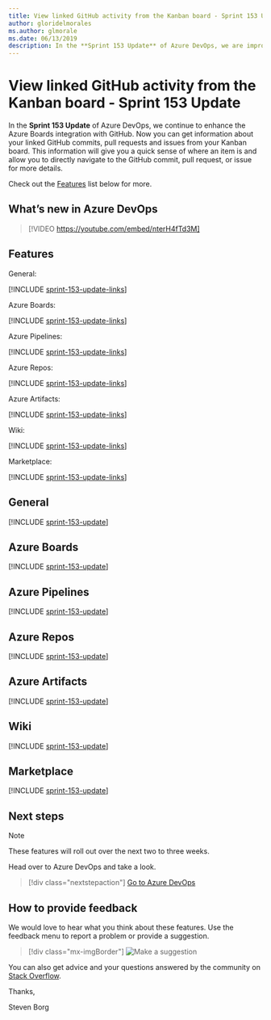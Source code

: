 ```yaml
---
title: View linked GitHub activity from the Kanban board - Sprint 153 Update
author: gloridelmorales
ms.author: glmorale
ms.date: 06/13/2019
description: In the **Sprint 153 Update** of Azure DevOps, we are improving the Azure Boards integration with GitHub. 
---
```


# View linked GitHub activity from the Kanban board - Sprint 153 Update

In the **Sprint 153 Update** of Azure DevOps, we continue to enhance the Azure Boards integration with GitHub. Now you can get information about your linked GitHub commits, pull requests and issues from your Kanban board. This information will give you a quick sense of where an item is and allow you to directly navigate to the GitHub commit, pull request, or issue for more details.

Check out the [Features](#features) list below for more.

## What’s new in Azure DevOps

> [!VIDEO https://youtube.com/embed/nterH4fTd3M]

## Features

General: 

[!INCLUDE [sprint-153-update-links](includes/general/sprint-153-update-links.md)]

Azure Boards:

[!INCLUDE [sprint-153-update-links](includes/boards/sprint-153-update-links.md)]

Azure Pipelines:

[!INCLUDE [sprint-153-update-links](includes/pipelines/sprint-153-update-links.md)]

Azure Repos:

[!INCLUDE [sprint-153-update-links](includes/repos/sprint-153-update-links.md)]

Azure Artifacts:

[!INCLUDE [sprint-153-update-links](includes/artifacts/sprint-153-update-links.md)]

Wiki:

[!INCLUDE [sprint-153-update-links](includes/wiki/sprint-153-update-links.md)]

Marketplace:

[!INCLUDE [sprint-153-update-links](includes/marketplace/sprint-153-update-links.md)]

## General

[!INCLUDE [sprint-153-update](includes/general/sprint-153-update.md)]

## Azure Boards

[!INCLUDE [sprint-153-update](includes/boards/sprint-153-update.md)]

## Azure Pipelines

[!INCLUDE [sprint-153-update](includes/pipelines/sprint-153-update.md)]

## Azure Repos

[!INCLUDE [sprint-153-update](includes/repos/sprint-153-update.md)]

## Azure Artifacts

[!INCLUDE [sprint-153-update](includes/artifacts/sprint-153-update.md)]

## Wiki

[!INCLUDE [sprint-153-update](includes/wiki/sprint-153-update.md)]

## Marketplace

[!INCLUDE [sprint-153-update](includes/marketplace/sprint-153-update.md)]

## Next steps

> [!NOTE]
> These features will roll out over the next two to three weeks.

Head over to Azure DevOps and take a look.

> [!div class="nextstepaction"]
> [Go to Azure DevOps](https://go.microsoft.com/fwlink/?LinkId=307137&campaign=o~msft~docs~product-vsts~release-notes)

## How to provide feedback

We would love to hear what you think about these features. Use the feedback menu to report a problem or provide a suggestion.

> [!div class="mx-imgBorder"]
> ![Make a suggestion](../media/make-a-suggestion.png)

You can also get advice and your questions answered by the community on [Stack Overflow](https://stackoverflow.com/questions/tagged/azure-devops).

Thanks,

Steven Borg
